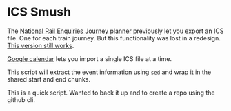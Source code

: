 # ICS Smush

The [National Rail Enquiries Journey planner](https://ojp.nationalrail.co.uk/service/planjourney/search) previously let you export an ICS file. One for each train journey. But this functionality was lost in a redesign. [This version still works](https://tocojp.test.nationalrail.co.uk/service/planjourney/search).

[Google calendar](https://calendar.google.com/) lets you import a single ICS file at a time.

This script will extract the event information using `sed` and wrap it in the shared start and end chunks.

This is a quick script. Wanted to back it up and to create a repo using the github cli.
